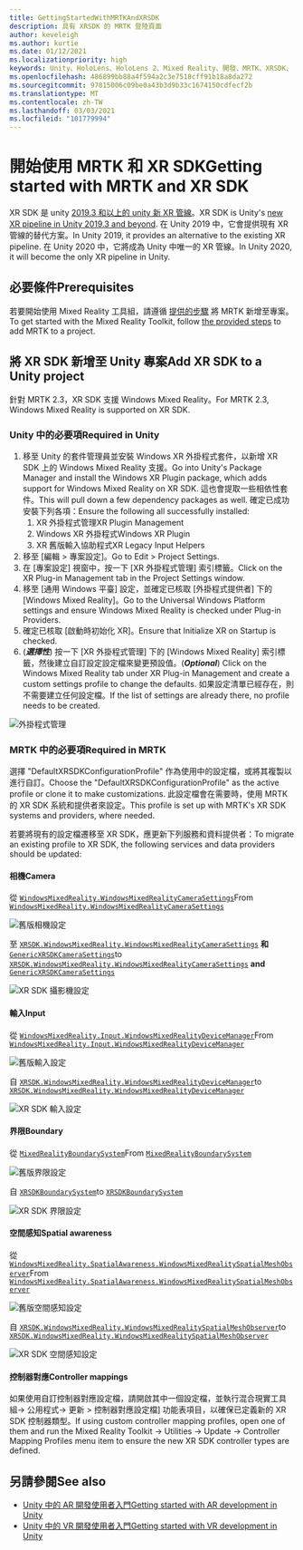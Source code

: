```yaml
---
title: GettingStartedWithMRTKAndXRSDK
description: 具有 XRSDK 的 MRTK 登陸頁面
author: keveleigh
ms.author: kurtie
ms.date: 01/12/2021
ms.localizationpriority: high
keywords: Unity、HoloLens、HoloLens 2、Mixed Reality、開發、MRTK、XRSDK、
ms.openlocfilehash: 486899bb88a4f594a2c3e7518cff91b18a8da272
ms.sourcegitcommit: 97815006c09be0a43b3d9b33c1674150cdfecf2b
ms.translationtype: MT
ms.contentlocale: zh-TW
ms.lasthandoff: 03/03/2021
ms.locfileid: "101779994"
---
```

# <a name="getting-started-with-mrtk-and-xr-sdk"></a><span data-ttu-id="48024-104">開始使用 MRTK 和 XR SDK</span><span class="sxs-lookup"><span data-stu-id="48024-104">Getting started with MRTK and XR SDK</span></span>

<span data-ttu-id="48024-105">XR SDK 是 unity [2019.3 和以上的 unity 新 XR 管線](https://blogs.unity3d.com/2020/01/24/unity-xr-platform-updates/)。</span><span class="sxs-lookup"><span data-stu-id="48024-105">XR SDK is Unity's [new XR pipeline in Unity 2019.3 and beyond](https://blogs.unity3d.com/2020/01/24/unity-xr-platform-updates/).</span></span> <span data-ttu-id="48024-106">在 Unity 2019 中，它會提供現有 XR 管線的替代方案。</span><span class="sxs-lookup"><span data-stu-id="48024-106">In Unity 2019, it provides an alternative to the existing XR pipeline.</span></span> <span data-ttu-id="48024-107">在 Unity 2020 中，它將成為 Unity 中唯一的 XR 管線。</span><span class="sxs-lookup"><span data-stu-id="48024-107">In Unity 2020, it will become the only XR pipeline in Unity.</span></span>

## <a name="prerequisites"></a><span data-ttu-id="48024-108">必要條件</span><span class="sxs-lookup"><span data-stu-id="48024-108">Prerequisites</span></span>

<span data-ttu-id="48024-109">若要開始使用 Mixed Reality 工具組，請遵循 [提供的步驟](../WelcomeToMRTK.md) 將 MRTK 新增至專案。</span><span class="sxs-lookup"><span data-stu-id="48024-109">To get started with the Mixed Reality Toolkit, follow [the provided steps](../WelcomeToMRTK.md) to add MRTK to a project.</span></span>

## <a name="add-xr-sdk-to-a-unity-project"></a><span data-ttu-id="48024-110">將 XR SDK 新增至 Unity 專案</span><span class="sxs-lookup"><span data-stu-id="48024-110">Add XR SDK to a Unity project</span></span>

<span data-ttu-id="48024-111">針對 MRTK 2.3，XR SDK 支援 Windows Mixed Reality。</span><span class="sxs-lookup"><span data-stu-id="48024-111">For MRTK 2.3, Windows Mixed Reality is supported on XR SDK.</span></span>

### <a name="required-in-unity"></a><span data-ttu-id="48024-112">Unity 中的必要項</span><span class="sxs-lookup"><span data-stu-id="48024-112">Required in Unity</span></span>

1. <span data-ttu-id="48024-113">移至 Unity 的套件管理員並安裝 Windows XR 外掛程式套件，以新增 XR SDK 上的 Windows Mixed Reality 支援。</span><span class="sxs-lookup"><span data-stu-id="48024-113">Go into Unity's Package Manager and install the Windows XR Plugin package, which adds support for Windows Mixed Reality on XR SDK.</span></span> <span data-ttu-id="48024-114">這也會提取一些相依性套件。</span><span class="sxs-lookup"><span data-stu-id="48024-114">This will pull down a few dependency packages as well.</span></span> <span data-ttu-id="48024-115">確定已成功安裝下列各項：</span><span class="sxs-lookup"><span data-stu-id="48024-115">Ensure the following all successfully installed:</span></span>
   1. <span data-ttu-id="48024-116">XR 外掛程式管理</span><span class="sxs-lookup"><span data-stu-id="48024-116">XR Plugin Management</span></span>
   1. <span data-ttu-id="48024-117">Windows XR 外掛程式</span><span class="sxs-lookup"><span data-stu-id="48024-117">Windows XR Plugin</span></span>
   1. <span data-ttu-id="48024-118">XR 舊版輸入協助程式</span><span class="sxs-lookup"><span data-stu-id="48024-118">XR Legacy Input Helpers</span></span>
1. <span data-ttu-id="48024-119">移至 [編輯 > 專案設定]。</span><span class="sxs-lookup"><span data-stu-id="48024-119">Go to Edit > Project Settings.</span></span>
1. <span data-ttu-id="48024-120">在 [專案設定] 視窗中，按一下 [XR 外掛程式管理] 索引標籤。</span><span class="sxs-lookup"><span data-stu-id="48024-120">Click on the XR Plug-in Management tab in the Project Settings window.</span></span>
1. <span data-ttu-id="48024-121">移至 [通用 Windows 平臺] 設定，並確定已核取 [外掛程式提供者] 下的 [Windows Mixed Reality]。</span><span class="sxs-lookup"><span data-stu-id="48024-121">Go to the Universal Windows Platform settings and ensure Windows Mixed Reality is checked under Plug-in Providers.</span></span>
1. <span data-ttu-id="48024-122">確定已核取 [啟動時初始化 XR]。</span><span class="sxs-lookup"><span data-stu-id="48024-122">Ensure that Initialize XR on Startup is checked.</span></span>
1. <span data-ttu-id="48024-123"> (**_選擇性_**) 按一下 [XR 外掛程式管理] 下的 [Windows Mixed Reality] 索引標籤，然後建立自訂設定設定檔來變更預設值。</span><span class="sxs-lookup"><span data-stu-id="48024-123">(**_Optional_**) Click on the Windows Mixed Reality tab under XR Plug-in Management and create a custom settings profile to change the defaults.</span></span> <span data-ttu-id="48024-124">如果設定清單已經存在，則不需要建立任何設定檔。</span><span class="sxs-lookup"><span data-stu-id="48024-124">If the list of settings are already there, no profile needs to be created.</span></span>

![外掛程式管理](../features/Images/XRSDK/PluginManagement.png)

### <a name="required-in-mrtk"></a><span data-ttu-id="48024-126">MRTK 中的必要項</span><span class="sxs-lookup"><span data-stu-id="48024-126">Required in MRTK</span></span>

<span data-ttu-id="48024-127">選擇 "DefaultXRSDKConfigurationProfile" 作為使用中的設定檔，或將其複製以進行自訂。</span><span class="sxs-lookup"><span data-stu-id="48024-127">Choose the "DefaultXRSDKConfigurationProfile" as the active profile or clone it to make customizations.</span></span> <span data-ttu-id="48024-128">此設定檔會在需要時，使用 MRTK 的 XR SDK 系統和提供者來設定。</span><span class="sxs-lookup"><span data-stu-id="48024-128">This profile is set up with MRTK's XR SDK systems and providers, where needed.</span></span>

<span data-ttu-id="48024-129">若要將現有的設定檔遷移至 XR SDK，應更新下列服務和資料提供者：</span><span class="sxs-lookup"><span data-stu-id="48024-129">To migrate an existing profile to XR SDK, the following services and data providers should be updated:</span></span>

#### <a name="camera"></a><span data-ttu-id="48024-130">相機</span><span class="sxs-lookup"><span data-stu-id="48024-130">Camera</span></span>

<span data-ttu-id="48024-131">從 [`WindowsMixedReality.WindowsMixedRealityCameraSettings`](xref:Microsoft.MixedReality.Toolkit.WindowsMixedReality.WindowsMixedRealityCameraSettings)</span><span class="sxs-lookup"><span data-stu-id="48024-131">From [`WindowsMixedReality.WindowsMixedRealityCameraSettings`](xref:Microsoft.MixedReality.Toolkit.WindowsMixedReality.WindowsMixedRealityCameraSettings)</span></span>

![舊版相機設定](../features/Images/XRSDK/CameraSystemLegacy.png)

<span data-ttu-id="48024-133">至 [`XRSDK.WindowsMixedReality.WindowsMixedRealityCameraSettings`](xref:Microsoft.MixedReality.Toolkit.XRSDK.WindowsMixedReality.WindowsMixedRealityCameraSettings) **和**[`GenericXRSDKCameraSettings`](xref:Microsoft.MixedReality.Toolkit.XRSDK.GenericXRSDKCameraSettings)</span><span class="sxs-lookup"><span data-stu-id="48024-133">to [`XRSDK.WindowsMixedReality.WindowsMixedRealityCameraSettings`](xref:Microsoft.MixedReality.Toolkit.XRSDK.WindowsMixedReality.WindowsMixedRealityCameraSettings) **and** [`GenericXRSDKCameraSettings`](xref:Microsoft.MixedReality.Toolkit.XRSDK.GenericXRSDKCameraSettings)</span></span>

![XR SDK 攝影機設定](../features/Images/XRSDK/CameraSystemXRSDK.png)

#### <a name="input"></a><span data-ttu-id="48024-135">輸入</span><span class="sxs-lookup"><span data-stu-id="48024-135">Input</span></span>

<span data-ttu-id="48024-136">從 [`WindowsMixedReality.Input.WindowsMixedRealityDeviceManager`](xref:Microsoft.MixedReality.Toolkit.WindowsMixedReality.Input.WindowsMixedRealityDeviceManager)</span><span class="sxs-lookup"><span data-stu-id="48024-136">From [`WindowsMixedReality.Input.WindowsMixedRealityDeviceManager`](xref:Microsoft.MixedReality.Toolkit.WindowsMixedReality.Input.WindowsMixedRealityDeviceManager)</span></span>

![舊版輸入設定](../features/Images/XRSDK/InputSystemWMRLegacy.png)

<span data-ttu-id="48024-138">自 [`XRSDK.WindowsMixedReality.WindowsMixedRealityDeviceManager`](xref:Microsoft.MixedReality.Toolkit.XRSDK.WindowsMixedReality.WindowsMixedRealityDeviceManager)</span><span class="sxs-lookup"><span data-stu-id="48024-138">to [`XRSDK.WindowsMixedReality.WindowsMixedRealityDeviceManager`](xref:Microsoft.MixedReality.Toolkit.XRSDK.WindowsMixedReality.WindowsMixedRealityDeviceManager)</span></span>

![XR SDK 輸入設定](../features/Images/XRSDK/InputSystemWMRXRSDK.png)

#### <a name="boundary"></a><span data-ttu-id="48024-140">界限</span><span class="sxs-lookup"><span data-stu-id="48024-140">Boundary</span></span>

<span data-ttu-id="48024-141">從 [`MixedRealityBoundarySystem`](xref:Microsoft.MixedReality.Toolkit.Boundary.MixedRealityBoundarySystem)</span><span class="sxs-lookup"><span data-stu-id="48024-141">From [`MixedRealityBoundarySystem`](xref:Microsoft.MixedReality.Toolkit.Boundary.MixedRealityBoundarySystem)</span></span>

![舊版界限設定](../features/Images/XRSDK/BoundarySystemLegacy.png)

<span data-ttu-id="48024-143">自  [`XRSDKBoundarySystem`](xref:Microsoft.MixedReality.Toolkit.XRSDK.XRSDKBoundarySystem)</span><span class="sxs-lookup"><span data-stu-id="48024-143">to  [`XRSDKBoundarySystem`](xref:Microsoft.MixedReality.Toolkit.XRSDK.XRSDKBoundarySystem)</span></span>

![XR SDK 界限設定](../features/Images/XRSDK/BoundarySystemXRSDK.png)

#### <a name="spatial-awareness"></a><span data-ttu-id="48024-145">空間感知</span><span class="sxs-lookup"><span data-stu-id="48024-145">Spatial awareness</span></span>

<span data-ttu-id="48024-146">從 [`WindowsMixedReality.SpatialAwareness.WindowsMixedRealitySpatialMeshObserver`](xref:Microsoft.MixedReality.Toolkit.WindowsMixedReality.SpatialAwareness.WindowsMixedRealitySpatialMeshObserver)</span><span class="sxs-lookup"><span data-stu-id="48024-146">From [`WindowsMixedReality.SpatialAwareness.WindowsMixedRealitySpatialMeshObserver`](xref:Microsoft.MixedReality.Toolkit.WindowsMixedReality.SpatialAwareness.WindowsMixedRealitySpatialMeshObserver)</span></span>

![舊版空間感知設定](../features/Images/XRSDK/SpatialAwarenessLegacy.png)

<span data-ttu-id="48024-148">自 [`XRSDK.WindowsMixedReality.WindowsMixedRealitySpatialMeshObserver`](xref:Microsoft.MixedReality.Toolkit.XRSDK.WindowsMixedReality.WindowsMixedRealitySpatialMeshObserver)</span><span class="sxs-lookup"><span data-stu-id="48024-148">to [`XRSDK.WindowsMixedReality.WindowsMixedRealitySpatialMeshObserver`](xref:Microsoft.MixedReality.Toolkit.XRSDK.WindowsMixedReality.WindowsMixedRealitySpatialMeshObserver)</span></span>

![XR SDK 空間感知設定](../features/Images/XRSDK/SpatialAwarenessXRSDK.png)

#### <a name="controller-mappings"></a><span data-ttu-id="48024-150">控制器對應</span><span class="sxs-lookup"><span data-stu-id="48024-150">Controller mappings</span></span>

<span data-ttu-id="48024-151">如果使用自訂控制器對應設定檔，請開啟其中一個設定檔，並執行混合現實工具組-> 公用程式-> 更新 > 控制器對應設定檔] 功能表項目，以確保已定義新的 XR SDK 控制器類型。</span><span class="sxs-lookup"><span data-stu-id="48024-151">If using custom controller mapping profiles, open one of them and run the Mixed Reality Toolkit -> Utilities -> Update -> Controller Mapping Profiles menu item to ensure the new XR SDK controller types are defined.</span></span>

## <a name="see-also"></a><span data-ttu-id="48024-152">另請參閱</span><span class="sxs-lookup"><span data-stu-id="48024-152">See also</span></span>

* [<span data-ttu-id="48024-153">Unity 中的 AR 開發使用者入門</span><span class="sxs-lookup"><span data-stu-id="48024-153">Getting started with AR development in Unity</span></span>](https://docs.unity3d.com/Manual/AROverview.html)
* [<span data-ttu-id="48024-154">Unity 中的 VR 開發使用者入門</span><span class="sxs-lookup"><span data-stu-id="48024-154">Getting started with VR development in Unity</span></span>](https://docs.unity3d.com/Manual/VROverview.html)
